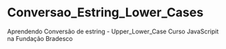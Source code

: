 # Conversao_Estring_Lower_Cases
Aprendendo Conversão de estring - Upper_Lower_Case Curso JavaScripit na Fundação Bradesco
